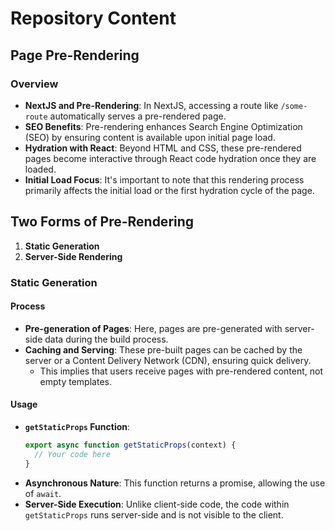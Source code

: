# Repository Content

## Page Pre-Rendering

### Overview
- **NextJS and Pre-Rendering**: In NextJS, accessing a route like `/some-route` automatically serves a pre-rendered page.
- **SEO Benefits**: Pre-rendering enhances Search Engine Optimization (SEO) by ensuring content is available upon initial page load.
- **Hydration with React**: Beyond HTML and CSS, these pre-rendered pages become interactive through React code hydration once they are loaded.
- **Initial Load Focus**: It's important to note that this rendering process primarily affects the initial load or the first hydration cycle of the page.

## Two Forms of Pre-Rendering

1. **Static Generation**
2. **Server-Side Rendering**

### Static Generation

#### Process
- **Pre-generation of Pages**: Here, pages are pre-generated with server-side data during the build process.
- **Caching and Serving**: These pre-built pages can be cached by the server or a Content Delivery Network (CDN), ensuring quick delivery.
  - This implies that users receive pages with pre-rendered content, not empty templates.

#### Usage
- **`getStaticProps` Function**:
  ```javascript
  export async function getStaticProps(context) { 
    // Your code here
  }
  ```
- **Asynchronous Nature**: This function returns a promise, allowing the use of `await`.
- **Server-Side Execution**: Unlike client-side code, the code within `getStaticProps` runs server-side and is not visible to the client.